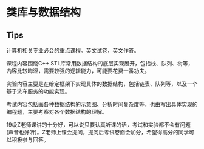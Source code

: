 # 类库与数据结构

## Tips

计算机相关专业必会的重点课程。英文试卷，英文作答。

课程内容围绕C++ STL库常用数据结构的底层实现展开，包括栈、队列、树等，内容比较晦涩，需要较强的逻辑能力，可能要花费一番功夫。

实验内容主要是在给定框架下实现具体的数据结构，包括链表、队列等，以及一个基于洗车服务的功能实现。

考试内容包括画各种数据结构的示意图、分析时间复杂度等，也由写出具体实现的编程题，主要考察对各个数据结构的理解。

19级Z老师课讲的十分好，可以说只要认真听课的话，考试和实验都不会有问题(声音也好听)。Z老师上课会提问，提问后考试卷面会加分，希望得高分的同学可以积极参与回答。

